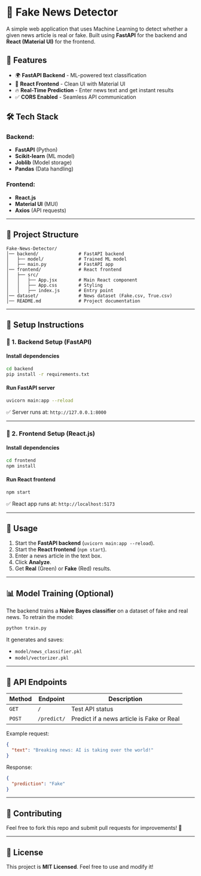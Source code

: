 # 📰 Fake News Detector

A simple web application that uses Machine Learning to detect whether a given news article is real or fake. Built using **FastAPI** for the backend and **React (Material UI)** for the frontend.

## 🚀 Features

- 🌍 **FastAPI Backend** - ML-powered text classification
- 🎨 **React Frontend** - Clean UI with Material UI
- 🔥 **Real-Time Prediction** - Enter news text and get instant results
- ✅ **CORS Enabled** - Seamless API communication

## 🛠 Tech Stack

### Backend:

- **FastAPI** (Python)
- **Scikit-learn** (ML model)
- **Joblib** (Model storage)
- **Pandas** (Data handling)

### Frontend:

- **React.js**
- **Material UI** (MUI)
- **Axios** (API requests)

---

## 📂 Project Structure

```
Fake-News-Detector/
│── backend/               # FastAPI backend
│   ├── model/             # Trained ML model
│   ├── main.py            # FastAPI app
│── frontend/              # React frontend
│   ├── src/
│   │   ├── App.jsx        # Main React component
│   │   ├── App.css        # Styling
│   │   ├── index.js       # Entry point
│── dataset/               # News dataset (Fake.csv, True.csv)
│── README.md              # Project documentation
```

---

## 🔧 Setup Instructions

### 📌 1. Backend Setup (FastAPI)

#### Install dependencies

```sh
cd backend
pip install -r requirements.txt
```

#### Run FastAPI server

```sh
uvicorn main:app --reload
```

✅ Server runs at: `http://127.0.0.1:8000`

---

### 📌 2. Frontend Setup (React.js)

#### Install dependencies

```sh
cd frontend
npm install
```

#### Run React frontend

```sh
npm start
```

✅ React app runs at: `http://localhost:5173`

---

## 🎯 Usage

1. Start the **FastAPI backend** (`uvicorn main:app --reload`).
2. Start the **React frontend** (`npm start`).
3. Enter a news article in the text box.
4. Click **Analyze**.
5. Get **Real** (Green) or **Fake** (Red) results.

---

## 📊 Model Training (Optional)

The backend trains a **Naive Bayes classifier** on a dataset of fake and real news. To retrain the model:

```sh
python train.py
```

It generates and saves:

- `model/news_classifier.pkl`
- `model/vectorizer.pkl`

---

## 📌 API Endpoints

| Method | Endpoint    | Description                               |
| ------ | ----------- | ----------------------------------------- |
| `GET`  | `/`         | Test API status                           |
| `POST` | `/predict/` | Predict if a news article is Fake or Real |

Example request:

```json
{
  "text": "Breaking news: AI is taking over the world!"
}
```

Response:

```json
{
  "prediction": "Fake"
}
```

---

## 🤝 Contributing

Feel free to fork this repo and submit pull requests for improvements! 🚀

---

## 📜 License

This project is **MIT Licensed**. Feel free to use and modify it!

